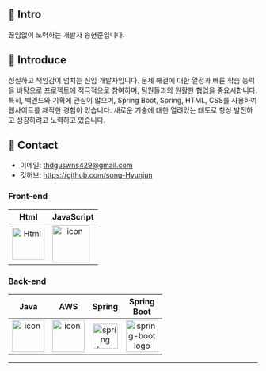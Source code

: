 
## :pushpin: Intro
끊임없이 노력하는 개발자 송현준입니다.

## :pushpin: Introduce
성실하고 책임감이 넘치는 신입 개발자입니다. 문제 해결에 대한 열정과 빠른 학습 능력을 바탕으로 프로젝트에 적극적으로 참여하며, 팀원들과의 원활한 협업을 중요시합니다. 특히, 백엔드와 기획에 관심이 많으며, Spring Boot, Spring, HTML, CSS를 사용하여 웹사이트를 제작한 경험이 있습니다. 새로운 기술에 대한 열려있는 태도로 항상 발전하고 성장하려고 노력하고 있습니다.


## :pushpin: Contact
- 이메일: thdguswns429@gmail.com
- 깃허브: https://github.com/song-Hyunjun

### Front-end
| Html | JavaScript |
| :---: | :---: |
| <img alt="Html" src ="https://upload.wikimedia.org/wikipedia/commons/thumb/6/61/HTML5_logo_and_wordmark.svg/440px-HTML5_logo_and_wordmark.svg.png" width="65" height="65" /> | <div style="display: flex; align-items: flex-start;"><img src="https://techstack-generator.vercel.app/js-icon.svg" alt="icon" width="75" height="75" /></div> | <div style="display: flex; align-items: flex-start;">

### Back-end
| Java | AWS | Spring | Spring<br>Boot |
| :---: | :---: | :---: | :---: |
| <div style="display: flex; align-items: flex-start;"><img src="https://techstack-generator.vercel.app/java-icon.svg" alt="icon" width="65" height="65" /></div> | <div style="display: flex; align-items: flex-start;"><img src="https://techstack-generator.vercel.app/aws-icon.svg" alt="icon" width="65" height="65" /></div> | <img alt="spring logo" src="https://www.vectorlogo.zone/logos/springio/springio-icon.svg" height="50" width="50" > | <img alt="spring-boot logo" src="https://t1.daumcdn.net/cfile/tistory/27034D4F58E660F616" width="65" height="65" > |

---
